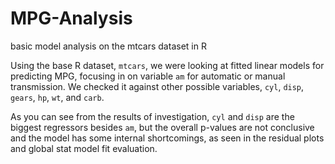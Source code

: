 # MPG-Analysis
basic model analysis on the mtcars dataset in R

Using the base R dataset, `mtcars`, we were looking at fitted linear models for predicting MPG, focusing in on variable `am` for automatic or manual transmission. We checked it against other possible variables, `cyl`, `disp`, `gears`, `hp`, `wt`, and `carb`.

As you can see from the results of investigation, `cyl` and `disp` are the biggest regressors besides `am`, but the overall p-values are not conclusive and the model has some internal shortcomings, as seen in the residual plots and global stat model fit evaluation.
